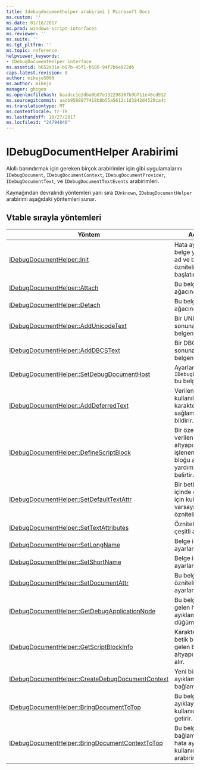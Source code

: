 ```yaml
---
title: Idebugdocumenthelper arabirimi | Microsoft Docs
ms.custom: ''
ms.date: 01/18/2017
ms.prod: windows-script-interfaces
ms.reviewer: ''
ms.suite: ''
ms.tgt_pltfrm: ''
ms.topic: reference
helpviewer_keywords:
- IDebugDocumentHelper interface
ms.assetid: b652a31e-b87b-45f1-b586-94f2b6e822db
caps.latest.revision: 8
author: mikejo5000
ms.author: mikejo
manager: ghogen
ms.openlocfilehash: baadcc1e2dba0b07e132298167b9b711e40cd912
ms.sourcegitcommit: aadb9588877418b8b55a5612c1d3842d4520ca4c
ms.translationtype: MT
ms.contentlocale: tr-TR
ms.lasthandoff: 10/27/2017
ms.locfileid: "24794840"
---
```

# <a name="idebugdocumenthelper-interface"></a>IDebugDocumentHelper Arabirimi
Akıllı barındırmak için gereken birçok arabirimler için gibi uygulamalarını `IDebugDocument`, `IDebugDocumentContext`, `IDebugDocumentProvider`, `IDebugDocumentText`, ve `IDebugDocumentTextEvents` arabirimleri.  
  
 Kaynağından devralındı yöntemleri yanı sıra `IUnknown`, `IDebugDocumentHelper` arabirimi aşağıdaki yöntemleri sunar.  
  
## <a name="methods-in-vtable-order"></a>Vtable sırayla yöntemleri  
  
|Yöntem|Açıklama|  
|------------|-----------------|  
|[IDebugDocumentHelper::Init](../../winscript/reference/idebugdocumenthelper-init.md)|Hata ayıklama belge yardımcı bir ad ve başlangıç özniteliklerini ile başlatır.|  
|[IDebugDocumentHelper::Attach](../../winscript/reference/idebugdocumenthelper-attach.md)|Bu belge için belge ağacında ekler.|  
|[IDebugDocumentHelper::Detach](../../winscript/reference/idebugdocumenthelper-detach.md)|Bu belgenin belge ağacından kaldırır.|  
|[IDebugDocumentHelper::AddUnicodeText](../../winscript/reference/idebugdocumenthelper-addunicodetext.md)|Bir UNICODE dizesi sonuna ekler, bu belgenin.|  
|[IDebugDocumentHelper::AddDBCSText](../../winscript/reference/idebugdocumenthelper-adddbcstext.md)|Bir DBCS dize sonuna ekler, bu belgenin.|  
|[IDebugDocumentHelper::SetDebugDocumentHost](../../winscript/reference/idebugdocumenthelper-setdebugdocumenthost.md)|Ayarlar `IDebugDocumentHost` bu belge için.|  
|[IDebugDocumentHelper::AddDeferredText](../../winscript/reference/idebugdocumenthelper-adddeferredtext.md)|Verilen metni kullanılabilir, ancak karakterleri sağlamaz yardımcı bildirir.|  
|[IDebugDocumentHelper::DefineScriptBlock](../../winscript/reference/idebugdocumenthelper-definescriptblock.md)|Bir özel karakter verilen betik altyapısı tarafından işlenen bir betik bloğu aralığı yardımcı olduğunu belirtir.|  
|[IDebugDocumentHelper::SetDefaultTextAttr](../../winscript/reference/idebugdocumenthelper-setdefaulttextattr.md)|Bir betik bloğu içinde değil metin için kullanılacak varsayılan öznitelikleri ayarlar.|  
|[IDebugDocumentHelper::SetTextAttributes](../../winscript/reference/idebugdocumenthelper-settextattributes.md)|Öznitelikleri metin çeşitli ayarlar.|  
|[IDebugDocumentHelper::SetLongName](../../winscript/reference/idebugdocumenthelper-setlongname.md)|Belge için uzun ad ayarlar.|  
|[IDebugDocumentHelper::SetShortName](../../winscript/reference/idebugdocumenthelper-setshortname.md)|Belge için kısa ad ayarlar.|  
|[IDebugDocumentHelper::SetDocumentAttr](../../winscript/reference/idebugdocumenthelper-setdocumentattr.md)|Bu belge özniteliklerini ayarlar.|  
|[IDebugDocumentHelper::GetDebugApplicationNode](../../winscript/reference/idebugdocumenthelper-getdebugapplicationnode.md)|Bu belgeye karşılık gelen hata ayıklama uygulama düğümü döndürür.|  
|[IDebugDocumentHelper::GetScriptBlockInfo](../../winscript/reference/idebugdocumenthelper-getscriptblockinfo.md)|Karakter ve bir betik bloğu karşılık gelen betik altyapısı aralığını alır.|  
|[IDebugDocumentHelper::CreateDebugDocumentContext](../../winscript/reference/idebugdocumenthelper-createdebugdocumentcontext.md)|Yeni bir hata ayıklama belge bağlam oluşturur.|  
|[IDebugDocumentHelper::BringDocumentToTop](../../winscript/reference/idebugdocumenthelper-bringdocumenttotop.md)|Bu belge üst hata ayıklayıcı için kullanıcı arabirimi getirir.|  
|[IDebugDocumentHelper::BringDocumentContextToTop](../../winscript/reference/idebugdocumenthelper-bringdocumentcontexttotop.md)|Bu belge bağlamında en çok hata ayıklayıcı kullanıcı arabiriminde getirir.|